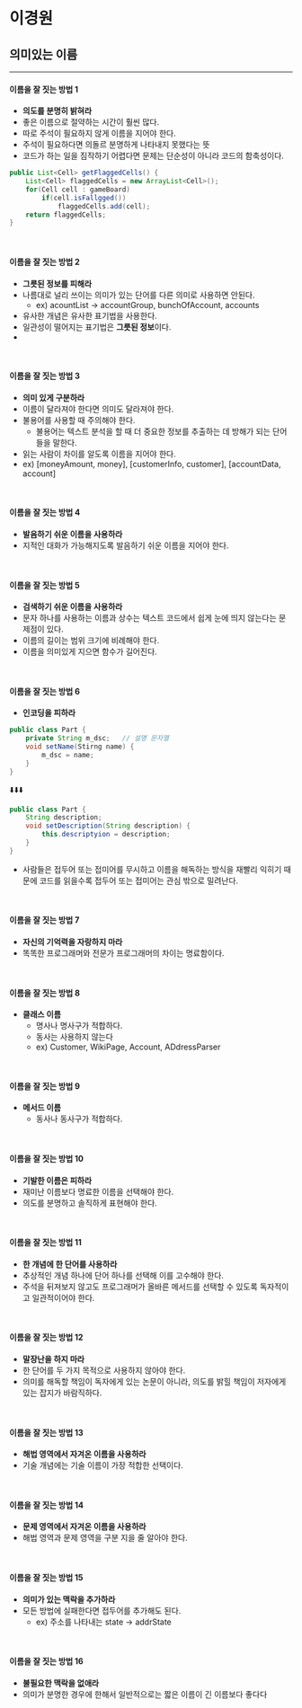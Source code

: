 # 이경원

## 의미있는 이름

---

#### 이름을 잘 짓는 방법 1
- **의도를 분명히 밝혀라**
- 좋은 이름으로 절약하는 시간이 훨씬 많다.
- 따로 주석이 필요하지 않게 이름을 지어야 한다.
- 주석이 필요하다면 의돌르 분명하게 나타내지 못했다는 뜻
- 코드가 하는 일을 짐작하기 어렵다면 문제는 단순성이 아니라 코드의 함축성이다.

```java
public List<Cell> getFlaggedCells() {
    List<Cell> flaggedCells = new ArrayList<Cell>();
    for(Cell cell : gameBoard)
        if(cell.isFallgged())
            flaggedCells.add(cell);
    return flaggedCells;
}
```

<br>

#### 이름을 잘 짓는 방법 2
- **그릇된 정보를 피해라**
- 나름대로 널리 쓰이는 의미가 있는 단어를 다른 의미로 사용하면 안된다.
  - ex) acountList -> accountGroup, bunchOfAccount, accounts
- 유사한 개념은 유사한 표기법을 사용한다.
- 일관성이 떨어지는 표기법은 **그릇된 정보**이다.
- 

<br>

#### 이름을 잘 짓는 방법 3
- **의미 있게 구분하라**
- 이름이 달라져야 한다면 의미도 달라져야 한다.
- 불용어를 사용할 때 주의해야 한다.
  - 불용어는 텍스트 분석을 할 때 더 중요한 정보를 추출하는 데 방해가 되는 단어들을 말한다.
- 읽는 사람이 차이를 알도록 이름을 지어야 한다.
- ex) [moneyAmount, money], [customerInfo, customer], [accountData, account]

<br>

#### 이름을 잘 짓는 방법 4
- **발음하기 쉬운 이름을 사용하라**
- 지적인 대화가 가능해지도록 발음하기 쉬운 이름을 지어야 한다.

<br>

#### 이름을 잘 짓는 방법 5
- **검색하기 쉬운 이름을 사용하라**
- 문자 하나를 사용하는 이름과 상수는 텍스트 코드에서 쉽게 눈에 띄지 않는다는 문제점이 있다.
- 이름의 길이는 범위 크기에 비례해야 한다.
- 이름을 의미있게 지으면 함수가 길어진다.

<br>

#### 이름을 잘 짓는 방법 6
- **인코딩을 피하라**

```java
public class Part {
    private String m_dsc;   // 설명 문자열
    void setName(Stirng name) {
        m_dsc = name;
    }
}
```

⬇️⬇️⬇️

```java
public class Part {
    String description;
    void setDescription(String description) {
        this.descriptyion = description;
    }
}
```

- 사람들은 접두어 또는 접미어를 무시하고 이름을 해독하는 방식을 재빨리 익히기 때문에 코드를 읽을수록 접두어 또는 접미어는 관심 밖으로 밀려난다.


<br>

#### 이름을 잘 짓는 방법 7
- **자신의 기억력을 자랑하지 마라**
- 똑똑한 프로그래머와 전문가 프로그래머의 차이는 명료함이다.

<br>

#### 이름을 잘 짓는 방법 8
- **클래스 이름**
  - 명사나 명사구가 적합하다.
  - 동사는 사용하지 않는다
  - ex) Customer, WikiPage, Account, ADdressParser

<br>

#### 이름을 잘 짓는 방법 9
- **메서드 이름**
  - 동사나 동사구가 적합하다.
  
<br>

#### 이름을 잘 짓는 방법 10
- **기발한 이름은 피하라**
- 재미난 이름보다 명료한 이름을 선택해야 한다.
- 의도를 분명하고 솔직하게 표현해야 한다.

<br>

#### 이름을 잘 짓는 방법 11
- **한 개념에 한 단어를 사용하라**
- 추상적인 개념 하나에 단어 하나를 선택해 이를 고수해야 한다.
- 주석을 뒤져보지 않고도 프로그래머가 올바른 메서드를 선택할 수 있도록 독자적이고 일관적이어야 한다.

<br>

#### 이름을 잘 짓는 방법 12
- **말장난을 하지 마라**
- 한 단어를 두 가지 목적으로 사용하지 않아야 한다.
- 의미를 해독할 책임이 독자에게 있는 논문이 아니라, 의도를 밝힐 책임이 저자에게 있는 잡지가 바람직하다.

<br>

#### 이름을 잘 짓는 방법 13
- **해법 영역에서 자겨온 이름을 사용하라**
- 기술 개념에는 기술 이름이 가장 적합한 선택이다.

<br>

#### 이름을 잘 짓는 방법 14
- **문제 영역에서 자겨온 이름을 사용하라**
- 해법 영역과 문제 영역을 구분 지을 줄 알아야 한다.

<br>

#### 이름을 잘 짓는 방법 15
- **의미가 있는 맥락을 추가하라**
- 모든 방법에 실패한다면 접두어를 추가해도 된다.
  - ex) 주소를 나타내는 state -> addrState


<br>

#### 이름을 잘 짓는 방법 16
- **불필요한 맥락을 없애라**
- 의미가 분명한 경우에 한해서 일반적으로는 짧은 이름이 긴 이름보다 좋다다